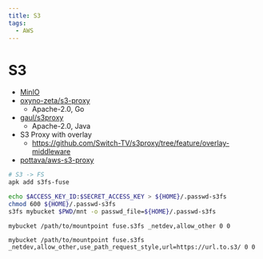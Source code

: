 ```yaml
---
title: S3
tags:
  - AWS
---
```


# S3

- [MinIO](./minio/README.md)
- [oxyno-zeta/s3-proxy](https://github.com/oxyno-zeta/s3-proxy)
  - Apache-2.0, Go
- [gaul/s3proxy](https://github.com/gaul/s3proxy)
  - Apache-2.0, Java
- S3 Proxy with overlay
  - https://github.com/Switch-TV/s3proxy/tree/feature/overlay-middleware
- [pottava/aws-s3-proxy](https://github.com/pottava/aws-s3-proxy)

```bash
# S3 -> FS
apk add s3fs-fuse

echo $ACCESS_KEY_ID:$SECRET_ACCESS_KEY > ${HOME}/.passwd-s3fs
chmod 600 ${HOME}/.passwd-s3fs
s3fs mybucket $PWD/mnt -o passwd_file=${HOME}/.passwd-s3fs
```

```fstab
mybucket /path/to/mountpoint fuse.s3fs _netdev,allow_other 0 0

mybucket /path/to/mountpoint fuse.s3fs _netdev,allow_other,use_path_request_style,url=https://url.to.s3/ 0 0
```
